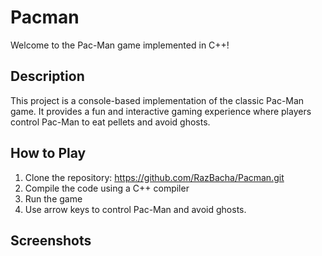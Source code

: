 # Pacman

Welcome to the Pac-Man game implemented in C++!

## Description
This project is a console-based implementation of the classic Pac-Man game. It provides a fun and interactive gaming experience where players control Pac-Man to eat pellets and avoid ghosts.

## How to Play
1. Clone the repository:  https://github.com/RazBacha/Pacman.git
2. Compile the code using a C++ compiler
3. Run the game
4. Use arrow keys to control Pac-Man and avoid ghosts.

## Screenshots
